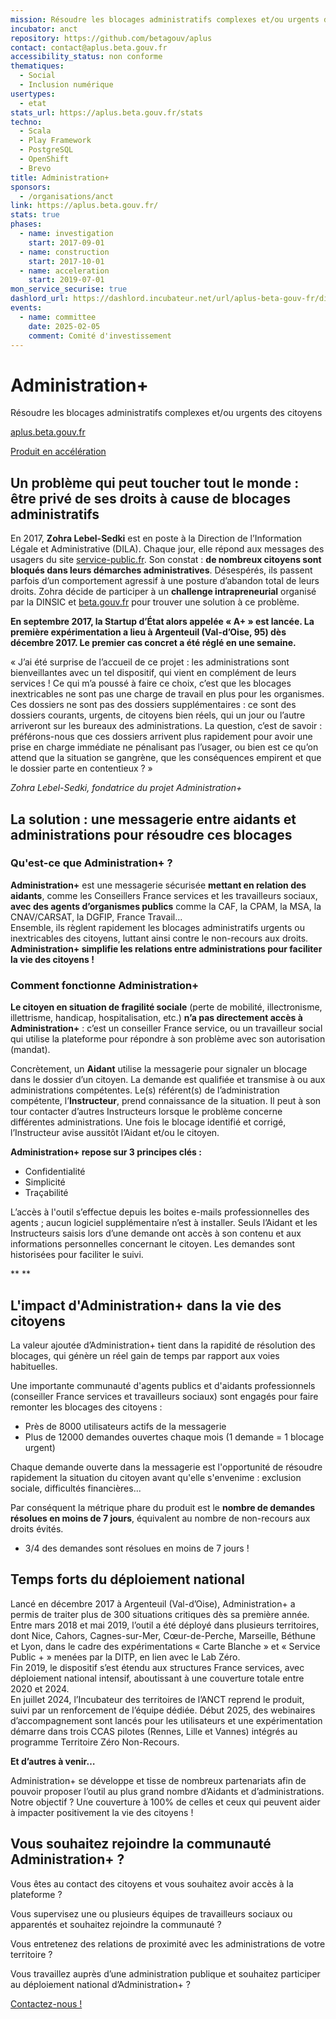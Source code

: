 ```yaml
---
mission: Résoudre les blocages administratifs complexes et/ou urgents des citoyens
incubator: anct
repository: https://github.com/betagouv/aplus
contact: contact@aplus.beta.gouv.fr
accessibility_status: non conforme
thematiques:
  - Social
  - Inclusion numérique
usertypes:
  - etat
stats_url: https://aplus.beta.gouv.fr/stats
techno:
  - Scala
  - Play Framework
  - PostgreSQL
  - OpenShift
  - Brevo
title: Administration+
sponsors:
  - /organisations/anct
link: https://aplus.beta.gouv.fr/
stats: true
phases:
  - name: investigation
    start: 2017-09-01
  - name: construction
    start: 2017-10-01
  - name: acceleration
    start: 2019-07-01
mon_service_securise: true
dashlord_url: https://dashlord.incubateur.net/url/aplus-beta-gouv-fr/disponibilite/
events:
  - name: committee
    date: 2025-02-05
    comment: Comité d'investissement
---
```

# **Administration+**

Résoudre les blocages administratifs complexes et/ou urgents des citoyens

[aplus.beta.gouv.fr](http://aplus.beta.gouv.fr)

[Produit en accélération](https://beta.gouv.fr/approche/acceleration)

## Un problème qui peut toucher tout le monde : être privé de ses droits à cause de blocages administratifs

En 2017, **Zohra Lebel-Sedki** est en poste à la Direction de l’Information Légale et Administrative (DILA). Chaque jour, elle répond aux messages des usagers du site [service-public.fr](http://service-public.fr). Son constat : **de nombreux citoyens sont bloqués dans leurs démarches administratives**. Désespérés, ils passent parfois d’un comportement agressif à une posture d’abandon total de leurs droits. Zohra décide de participer à un **challenge intrapreneurial** organisé par la DINSIC et [beta.gouv.fr](http://beta.gouv.fr) pour trouver une solution à ce problème.

**En septembre 2017, la Startup d’État alors appelée « A+ » est lancée. La première expérimentation a lieu à Argenteuil (Val-d’Oise, 95) dès décembre 2017. Le premier cas concret a été réglé en une semaine.**

« J’ai été surprise de l’accueil de ce projet : les administrations sont bienveillantes avec un tel dispositif, qui vient en complément de leurs services ! Ce qui m’a poussé à faire ce choix, c’est que les blocages inextricables ne sont pas une charge de travail en plus pour les organismes. Ces dossiers ne sont pas des dossiers supplémentaires : ce sont des dossiers courants, urgents, de citoyens bien réels, qui un jour ou l’autre arriveront sur les bureaux des administrations. La question, c’est de savoir : préférons-nous que ces dossiers arrivent plus rapidement pour avoir une prise en charge immédiate ne pénalisant pas l’usager, ou bien est ce qu’on attend que la situation se gangrène, que les conséquences empirent et que le dossier parte en contentieux ? »

*Zohra Lebel-Sedki, fondatrice du projet Administration+*

## La solution : une messagerie entre aidants et administrations pour résoudre ces blocages

### Qu'est-ce que Administration+ ?

**Administration+** est une messagerie sécurisée **mettant en relation des aidants**, comme les Conseillers France services et les travailleurs sociaux, **avec des agents d’organismes publics** comme la CAF, la CPAM, la MSA, la CNAV/CARSAT, la DGFIP, France Travail...\
Ensemble, ils règlent rapidement les blocages administratifs urgents ou inextricables des citoyens, luttant ainsi contre le non-recours aux droits.\
**Administration+ simplifie les relations entre administrations pour faciliter la vie des citoyens !**

### Comment fonctionne Administration+

**Le citoyen en situation de fragilité sociale** (perte de mobilité, illectronisme, illettrisme, handicap, hospitalisation, etc.) **n’a pas directement accès à Administration+** : c’est un conseiller France service, ou un travailleur social qui utilise la plateforme pour répondre à son problème avec son autorisation (mandat).

Concrètement, un **Aidant** utilise la messagerie pour signaler un blocage dans le dossier d’un citoyen. La demande est qualifiée et transmise à ou aux administrations compétentes. Le(s) référent(s) de l’administration compétente, l’**Instructeur**, prend connaissance de la situation. Il peut à son tour contacter d’autres Instructeurs lorsque le problème concerne différentes administrations. Une fois le blocage identifié et corrigé, l’Instructeur avise aussitôt l’Aidant et/ou le citoyen.

**Administration+ repose sur 3 principes clés :**

*   Confidentialité
*   Simplicité
*   Traçabilité

L’accès à l'outil s’effectue depuis les boites e-mails professionnelles des agents ; aucun logiciel supplémentaire n’est à installer. Seuls l’Aidant et les Instructeurs saisis lors d’une demande ont accès à son contenu et aux informations personnelles concernant le citoyen. Les demandes sont historisées pour faciliter le suivi.

** **

## L'impact d'Administration+ dans la vie des citoyens

La valeur ajoutée d’Administration+ tient dans la rapidité de résolution des blocages, qui génère un réel gain de temps par rapport aux voies habituelles.

Une importante communauté d'agents publics et d'aidants professionnels (conseiller France services et travailleurs sociaux) sont engagés pour faire remonter les blocages des citoyens :

*   Près de 8000 utilisateurs actifs de la messagerie
*   Plus de 12000 demandes ouvertes chaque mois (1 demande = 1 blocage urgent)

Chaque demande ouverte dans la messagerie est l'opportunité de résoudre rapidement la situation du citoyen avant qu'elle s'envenime : exclusion sociale, difficultés financières...

Par conséquent la métrique phare du produit est le **nombre de demandes résolues en moins de 7 jours**, équivalent au nombre de non-recours aux droits évités.

*   3/4 des demandes sont résolues en moins de 7 jours !

## Temps forts du déploiement national

Lancé en décembre 2017 à Argenteuil (Val-d’Oise), Administration+ a permis de traiter plus de 300 situations critiques dès sa première année.\
Entre mars 2018 et mai 2019, l’outil a été déployé dans plusieurs territoires, dont Nice, Cahors, Cagnes-sur-Mer, Cœur-de-Perche, Marseille, Béthune et Lyon, dans le cadre des expérimentations « Carte Blanche » et « Service Public + » menées par la DITP, en lien avec le Lab Zéro.\
Fin 2019, le dispositif s’est étendu aux structures France services, avec déploiement national intensif, aboutissant à une couverture totale entre 2020 et 2024.\
En juillet 2024, l’Incubateur des territoires de l’ANCT reprend le produit, suivi par un renforcement de l’équipe dédiée. Début 2025, des webinaires d’accompagnement sont lancés pour les utilisateurs et une expérimentation démarre dans trois CCAS pilotes (Rennes, Lille et Vannes) intégrés au programme Territoire Zéro Non-Recours.

**Et d’autres à venir…**

Administration+ se développe et tisse de nombreux partenariats afin de pouvoir proposer l’outil au plus grand nombre d’Aidants et d’administrations.\
Notre objectif ? Une couverture à 100% de celles et ceux qui peuvent aider à impacter positivement la vie des citoyens !

## **Vous souhaitez rejoindre la communauté Administration+ ?**

Vous êtes au contact des citoyens et vous souhaitez avoir accès à la plateforme ?

Vous supervisez une ou plusieurs équipes de travailleurs sociaux ou apparentés et souhaitez rejoindre la communauté ?

Vous entretenez des relations de proximité avec les administrations de votre territoire ?

Vous travaillez auprès d’une administration publique et souhaitez participer au déploiement national d’Administration+ ?

[Contactez-nous !](mailto:contact@aplus.beta.gouv.fr?subject=Contact%20Site%20Beta%20Gouv)
